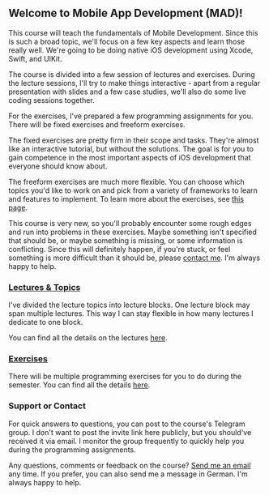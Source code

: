 ## Welcome to Mobile App Development (MAD)!

This course will teach the fundamentals of Mobile Development. Since this is such a broad topic, we'll focus on a few key aspects and learn those really well. We're going to be doing native iOS development using Xcode, Swift, and UIKit.

The course is divided into a few session of lectures and exercises. During the lecture sessions, I'll try to make things interactive - apart from a regular presentation with slides and a few case studies, we'll also do some live coding sessions together.

For the exercises, I've prepared a few programming assignments for you. There will be fixed exercises and freeform exercises. 

The fixed exercises are pretty firm in their scope and tasks. They're almost like an interactive tutorial, but without the solutions. The goal is for you to gain competence in the most important aspects of iOS development that everyone should know about.

The freeform exercises are much more flexible. You can choose which topics you'd like to work on and pick from a variety of frameworks to learn and features to implement. To learn more about the exercises, see [this page](exercises).

This course is very new, so you'll probably encounter some rough edges and run into problems in these exercises. Maybe something isn't specified that should be, or maybe something is missing, or some information is conflicting. Since this will definitely happen, if you're stuck, or feel something is more difficult than it should be, please [contact me](../README.md/#support-or-contact). I'm always happy to help.

### [Lectures & Topics](lectures)

I've divided the lecture topics into lecture blocks. One lecture block may span multiple lectures. This way I can stay flexible in how many lectures I dedicate to one block.

You can find all the details on the lectures [here](lectures).

### [Exercises](exercises)

There will be multiple programming exercises for you to do during the semester. You can find all the details [here](exercises).

### Support or Contact

For quick answers to questions, you can post to the course's Telegram group. I don't want to post the invite link here publicly, but you should've received it via email. I monitor the group frequently to quickly help you during the programming assignments.

Any questions, comments or feedback on the course? [Send me an email](mailto:&#97;&#108;&#101;&#120;&#97;&#110;&#100;&#101;&#114;&#46;&#118;&#111;&#110;&#46;&#102;&#114;&#97;&#110;&#113;&#117;&#101;&#64;&#101;&#100;&#117;&#46;&#102;&#104;&#45;&#99;&#97;&#109;&#112;&#117;&#115;&#119;&#105;&#101;&#110;&#46;&#97;&#99;&#46;&#97;&#116;) any time. If you prefer, you can also send me a message in German. I'm always happy to help.
